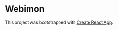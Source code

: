 # Webimon

This project was bootstrapped with [Create React App](https://github.com/facebook/create-react-app).

